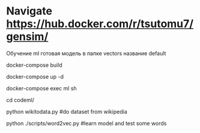 # Navigate https://hub.docker.com/r/tsutomu7/gensim/


Обучение ml готовая модель в папке vectors название default

docker-compose build

docker-compose up -d

docker-compose exec ml sh

cd codeml/

python wikitodata.py #do dataset from wikipedia

python ./scripts/word2vec.py #learn model and test some words

 
